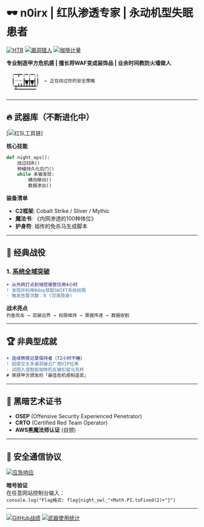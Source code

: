 <!-- 
  ███████╗ ██████╗  ██████╗██╗  ██╗██╗███╗   ██╗███████╗
  ██╔════╝██╔═══██╗██╔════╝██║  ██║██║████╗  ██║██╔════╝
  █████╗  ██║   ██║██║     ███████║██║██╔██╗ ██║█████╗  
  ██╔══╝  ██║   ██║██║     ██╔══██║██║██║╚██╗██║██╔══╝  
  ██║     ╚██████╔╝╚██████╗██║  ██║██║██║ ╚████║███████╗
  ╚═╝      ╚═════╝  ╚═════╝╚═╝  ╚═╝╚═╝╚═╝  ╚═══╝╚══════╝
-->
# 🕶️ n0irx | 红队渗透专家 | 永动机型失眠患者 

[![HTB](https://img.shields.io/badge/HackTheBox-Machine%20Master-red?logo=Hack%20The%20Box)](https://app.hackthebox.com/profile/你的ID)
[![漏洞猎人](https://img.shields.io/badge/Bugcrowd-Top%20100%20Hunter-orange?logo=bugcrowd)](https://bugcrowd.com/9Insomnie)
[![咖啡计量](https://img.shields.io/badge/咖啡因浓度-足以黑进卫星系统-critical)](https://www.youtube.com/watch?v=dQw4w9WgXcQ)

**专业制造甲方危机感 | 擅长将WAF变成装饰品 | 业余时间教防火墙做人**

``` 
  ╭━┳━╭━╭━╮╮
  ┃┈┈┈┣▅╋▅┫┃  ← 正在绕过你的安全策略
  ╰┳┻┻┻┻┻┻┻╯
   ▔▔▔▔▔▔▔▔
```

---

## 🔥 武器库（不断进化中）

[![红队工具链](https://skillicons.dev/icons?i=py,bash,powershell,aws,azure,docker,raspberrypi,linux&theme=dark&perline=8)]

**核心技能**  
```python
def night_ops():
    绕过EDR()
    种植持久化后门()
    while 未被发现:
        横向移动()
        数据渗出()
```

**装备清单**  
- **C2框架**: Cobalt Strike / Sliver / Mythic
- **魔法书**: 《内网渗透的100种体位》
- **护身符**: 祖传的免杀马生成脚本

---

## 🎯 经典战役

### 1. [系统全域突破](https://github.com/9Insomnie/RedTeam-Operations)
```diff
+ 从外网打点到域控接管仅用4小时
! 发现并利用0day获取SWIFT系统权限
- 触发告警次数：0 (完美隐身)
```
**战术亮点**  
`钓鱼攻击 → 突破边界 → 权限维持 → 票据传递 → 数据收割`

---

## 🏆 非典型成就

```diff
+ 连续熬夜记录保持者（72小时不睡）
! 因提交太多漏洞被云厂商VIP拉黑
- 试图入侵智能咖啡机反被扣留马克杯
# 荣获甲方颁发的「最佳危机感制造奖」
```

---

## 📜 黑暗艺术证书
- **OSEP** (Offensive Security Experienced Penetrator) 
- **CRTO** (Certified Red Team Operator)
- **AWS黑魔法师认证** (自颁)

---

## 📡 安全通信协议
[![应急响应](https://img.shields.io/badge/7x24小时响应-点击召唤-red?style=for-the-badge)](https://t.me/9Insomnie)

**暗号验证**  
在任意网站控制台输入：  
`console.log("Flag格式: flag{night_owl_"+Math.PI.toFixed(2)+"}")`

---

[![GitHub战绩](https://github-readme-stats.vercel.app/api?username=9Insomnie&show_icons=true&theme=merko&count_private=true&include_all_commits=true)](https://github.com/9Insomnie)
[![武器使用统计](https://github-readme-stats.vercel.app/api/top-langs/?username=9Insomnie&layout=compact&theme=vision-friendly-dark&hide=html,css)](https://github.com/9Insomnie)
